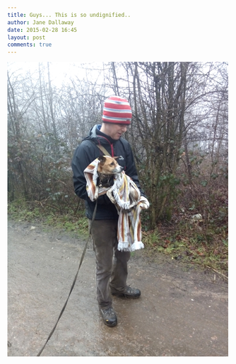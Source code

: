 ```yaml
---
title: Guys... This is so undignified..
author: Jane Dallaway
date: 2015-02-28 16:45
layout: post
comments: true
---
```


<div><a href="/media/tp_IMG_20150228_151205.jpg"><img src="/media/tp_thumb_IMG_20150228_151205.jpg" width="500" height="667"/></a></div>


  
      